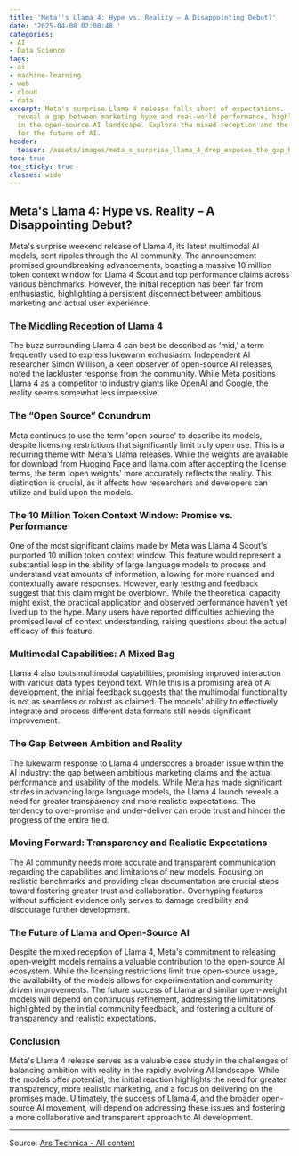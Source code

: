 ```yaml
---
title: 'Meta''s Llama 4: Hype vs. Reality – A Disappointing Debut?'
date: '2025-04-08 02:00:48 '
categories:
- AI
- Data Science
tags:
- ai
- machine-learning
- web
- cloud
- data
excerpt: Meta's surprise Llama 4 release falls short of expectations.  Early tests
  reveal a gap between marketing hype and real-world performance, highlighting challenges
  in the open-source AI landscape. Explore the mixed reception and the implications
  for the future of AI.
header:
  teaser: /assets/images/meta_s_surprise_llama_4_drop_exposes_the_gap_betwe_20250408020046.jpg
toc: true
toc_sticky: true
classes: wide
---
```


## Meta's Llama 4: Hype vs. Reality – A Disappointing Debut?

Meta's surprise weekend release of Llama 4, its latest multimodal AI models, sent ripples through the AI community.  The announcement promised groundbreaking advancements, boasting a massive 10 million token context window for Llama 4 Scout and top performance claims across various benchmarks.  However, the initial reception has been far from enthusiastic, highlighting a persistent disconnect between ambitious marketing and actual user experience.

### The Middling Reception of Llama 4

The buzz surrounding Llama 4 can best be described as 'mid,' a term frequently used to express lukewarm enthusiasm.  Independent AI researcher Simon Willison, a keen observer of open-source AI releases, noted the lackluster response from the community.  While Meta positions Llama 4 as a competitor to industry giants like OpenAI and Google, the reality seems somewhat less impressive.

### The “Open Source” Conundrum

Meta continues to use the term 'open source' to describe its models, despite licensing restrictions that significantly limit truly open use. This is a recurring theme with Meta's Llama releases.  While the weights are available for download from Hugging Face and llama.com after accepting the license terms,  the term 'open weights' more accurately reflects the reality.  This distinction is crucial, as it affects how researchers and developers can utilize and build upon the models.

###  The 10 Million Token Context Window: Promise vs. Performance

One of the most significant claims made by Meta was Llama 4 Scout's purported 10 million token context window. This feature would represent a substantial leap in the ability of large language models to process and understand vast amounts of information, allowing for more nuanced and contextually aware responses. However, early testing and feedback suggest that this claim might be overblown.  While the theoretical capacity might exist, the practical application and observed performance haven't yet lived up to the hype.  Many users have reported difficulties achieving the promised level of context understanding, raising questions about the actual efficacy of this feature.

###  Multimodal Capabilities:  A Mixed Bag

Llama 4 also touts multimodal capabilities, promising improved interaction with various data types beyond text. While this is a promising area of AI development, the initial feedback suggests that the multimodal functionality is not as seamless or robust as claimed. The models' ability to effectively integrate and process different data formats still needs significant improvement.

###  The Gap Between Ambition and Reality

The lukewarm response to Llama 4 underscores a broader issue within the AI industry: the gap between ambitious marketing claims and the actual performance and usability of the models.  While Meta has made significant strides in advancing large language models, the Llama 4 launch reveals a need for greater transparency and more realistic expectations.  The tendency to over-promise and under-deliver can erode trust and hinder the progress of the entire field.

###  Moving Forward:  Transparency and Realistic Expectations

The AI community needs more accurate and transparent communication regarding the capabilities and limitations of new models.  Focusing on realistic benchmarks and providing clear documentation are crucial steps toward fostering greater trust and collaboration.  Overhyping features without sufficient evidence only serves to damage credibility and discourage further development.

###  The Future of Llama and Open-Source AI

Despite the mixed reception of Llama 4, Meta's commitment to releasing open-weight models remains a valuable contribution to the open-source AI ecosystem.  While the licensing restrictions limit true open-source usage, the availability of the models allows for experimentation and community-driven improvements.  The future success of Llama and similar open-weight models will depend on continuous refinement, addressing the limitations highlighted by the initial community feedback, and fostering a culture of transparency and realistic expectations.

### Conclusion

Meta's Llama 4 release serves as a valuable case study in the challenges of balancing ambition with reality in the rapidly evolving AI landscape.  While the models offer potential, the initial reaction highlights the need for greater transparency, more realistic marketing, and a focus on delivering on the promises made.  Ultimately, the success of Llama 4, and the broader open-source AI movement, will depend on addressing these issues and fostering a more collaborative and transparent approach to AI development.

---

Source: [Ars Technica - All content](https://arstechnica.com/ai/2025/04/metas-surprise-llama-4-drop-exposes-the-gap-between-ai-ambition-and-reality/)